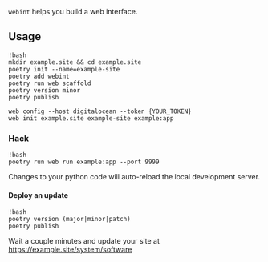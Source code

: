 `webint` helps you build a web interface.

## Usage

    !bash
    mkdir example.site && cd example.site
    poetry init --name=example-site
    poetry add webint
    poetry run web scaffold
    poetry version minor
    poetry publish

    web config --host digitalocean --token {YOUR_TOKEN}
    web init example.site example-site example:app

### Hack

    !bash
    poetry run web run example:app --port 9999

Changes to your python code will auto-reload the local development server.

#### Deploy an update

    !bash
    poetry version (major|minor|patch)
    poetry publish

Wait a couple minutes and update your site at https://example.site/system/software
